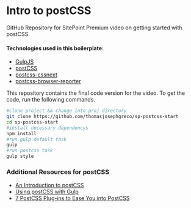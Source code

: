 # Intro to postCSS
GitHub Repository for SitePoint Premium video on getting started with postCSS.

#### Technologies used in this boilerplate:
* [GulpJS](http://gulpjs.com/)
* [postCSS](postcss.org)
* [postcss-cssnext](https://github.com/MoOx/postcss-cssnext)
* [postcss-browser-reporter](https://github.com/postcss/postcss-browser-reporter)


This repository contains the final code version for the video. To get the code, run the following commands.

```bash
#clone project && change into proj directory
git clone https://github.com/thomasjosephgreco/sp-postcss-start
cd sp-postcss-start
#install necessary dependencys
npm install
#run gulp default task
gulp 
#run postcss task
gulp style
```


### Additional Resources for postCSS
* [An Introduction to postCSS](https://www.sitepoint.com/an-introduction-to-postcss/)
* [Using postCSS with Gulp](https://www.sitepoint.com/how-to-use-postcss-with-gulp/)
* [7 PostCSS Plug-ins to Ease You into PostCSS](https://www.sitepoint.com/7-postcss-plugins-to-ease-you-into-postcss)
